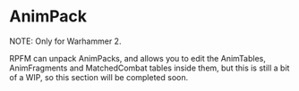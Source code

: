 # AnimPack

NOTE: Only for Warhammer 2.

RPFM can unpack AnimPacks, and allows you to edit the AnimTables, AnimFragments and MatchedCombat tables inside them, but this is still a bit of a WIP, so this section will be completed soon.
